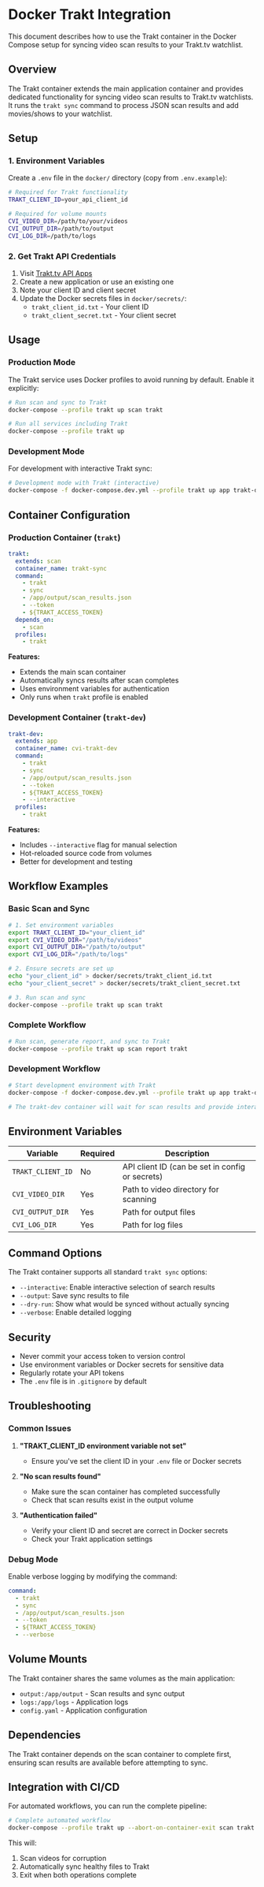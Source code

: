# Docker Trakt Integration

This document describes how to use the Trakt container in the Docker Compose setup for syncing video scan results to your Trakt.tv watchlist.

## Overview

The Trakt container extends the main application container and provides dedicated functionality for syncing video scan results to Trakt.tv watchlists. It runs the `trakt sync` command to process JSON scan results and add movies/shows to your watchlist.

## Setup

### 1. Environment Variables

Create a `.env` file in the `docker/` directory (copy from `.env.example`):

```bash
# Required for Trakt functionality
TRAKT_CLIENT_ID=your_api_client_id

# Required for volume mounts
CVI_VIDEO_DIR=/path/to/your/videos
CVI_OUTPUT_DIR=/path/to/output
CVI_LOG_DIR=/path/to/logs
```

### 2. Get Trakt API Credentials

1. Visit [Trakt.tv API Apps](https://trakt.tv/oauth/applications)
2. Create a new application or use an existing one
3. Note your client ID and client secret
4. Update the Docker secrets files in `docker/secrets/`:
   - `trakt_client_id.txt` - Your client ID
   - `trakt_client_secret.txt` - Your client secret

## Usage

### Production Mode

The Trakt service uses Docker profiles to avoid running by default. Enable it explicitly:

```bash
# Run scan and sync to Trakt
docker-compose --profile trakt up scan trakt

# Run all services including Trakt
docker-compose --profile trakt up
```

### Development Mode

For development with interactive Trakt sync:

```bash
# Development mode with Trakt (interactive)
docker-compose -f docker-compose.dev.yml --profile trakt up app trakt-dev
```

## Container Configuration

### Production Container (`trakt`)

```yaml
trakt:
  extends: scan
  container_name: trakt-sync
  command:
    - trakt
    - sync
    - /app/output/scan_results.json
    - --token
    - ${TRAKT_ACCESS_TOKEN}
  depends_on:
    - scan
  profiles:
    - trakt
```

**Features:**
- Extends the main scan container
- Automatically syncs results after scan completes
- Uses environment variables for authentication
- Only runs when `trakt` profile is enabled

### Development Container (`trakt-dev`)

```yaml
trakt-dev:
  extends: app
  container_name: cvi-trakt-dev
  command:
    - trakt
    - sync
    - /app/output/scan_results.json
    - --token
    - ${TRAKT_ACCESS_TOKEN}
    - --interactive
  profiles:
    - trakt
```

**Features:**
- Includes `--interactive` flag for manual selection
- Hot-reloaded source code from volumes
- Better for development and testing

## Workflow Examples

### Basic Scan and Sync

```bash
# 1. Set environment variables
export TRAKT_CLIENT_ID="your_client_id"
export CVI_VIDEO_DIR="/path/to/videos"
export CVI_OUTPUT_DIR="/path/to/output"
export CVI_LOG_DIR="/path/to/logs"

# 2. Ensure secrets are set up
echo "your_client_id" > docker/secrets/trakt_client_id.txt
echo "your_client_secret" > docker/secrets/trakt_client_secret.txt

# 3. Run scan and sync
docker-compose --profile trakt up scan trakt
```

### Complete Workflow

```bash
# Run scan, generate report, and sync to Trakt
docker-compose --profile trakt up scan report trakt
```

### Development Workflow

```bash
# Start development environment with Trakt
docker-compose -f docker-compose.dev.yml --profile trakt up app trakt-dev

# The trakt-dev container will wait for scan results and provide interactive sync
```

## Environment Variables

| Variable | Required | Description |
|----------|----------|-------------|
| `TRAKT_CLIENT_ID` | No | API client ID (can be set in config or secrets) |
| `CVI_VIDEO_DIR` | Yes | Path to video directory for scanning |
| `CVI_OUTPUT_DIR` | Yes | Path for output files |
| `CVI_LOG_DIR` | Yes | Path for log files |

## Command Options

The Trakt container supports all standard `trakt sync` options:

- `--interactive`: Enable interactive selection of search results
- `--output`: Save sync results to file
- `--dry-run`: Show what would be synced without actually syncing
- `--verbose`: Enable detailed logging

## Security

- Never commit your access token to version control
- Use environment variables or Docker secrets for sensitive data
- Regularly rotate your API tokens
- The `.env` file is in `.gitignore` by default

## Troubleshooting

### Common Issues

1. **"TRAKT_CLIENT_ID environment variable not set"**
   - Ensure you've set the client ID in your `.env` file or Docker secrets

2. **"No scan results found"**
   - Make sure the scan container has completed successfully
   - Check that scan results exist in the output volume

3. **"Authentication failed"**
   - Verify your client ID and secret are correct in Docker secrets
   - Check your Trakt application settings

### Debug Mode

Enable verbose logging by modifying the command:

```yaml
command:
  - trakt
  - sync
  - /app/output/scan_results.json
  - --token
  - ${TRAKT_ACCESS_TOKEN}
  - --verbose
```

## Volume Mounts

The Trakt container shares the same volumes as the main application:

- `output:/app/output` - Scan results and sync output
- `logs:/app/logs` - Application logs
- `config.yaml` - Application configuration

## Dependencies

The Trakt container depends on the scan container to complete first, ensuring scan results are available before attempting to sync.

## Integration with CI/CD

For automated workflows, you can run the complete pipeline:

```bash
# Complete automated workflow
docker-compose --profile trakt up --abort-on-container-exit scan trakt
```

This will:
1. Scan videos for corruption
2. Automatically sync healthy files to Trakt
3. Exit when both operations complete
